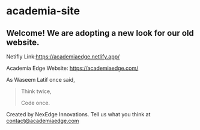 # academia-site
## Welcome! We are adopting a new look for our old website.

Netifly Link:https://academiaedge.netlify.app/

Academia Edge Website: https://academiaedge.com/

As Waseem Latif once said,
> Think twice,
>
> Code once.

Created by NexEdge Innovations.
Tell us what you think at contact@academiaedge.com

